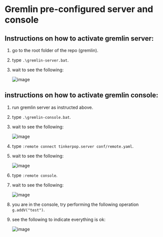 ﻿# Gremlin pre-configured server and console

## Instructions on how to activate gremlin **server**:
1. go to the root folder of the repo (gremlin).
2. type `.\gremlin-server.bat`.
3. wait to see the following:
   
   ![image](https://github.com/danyard14/gremlin/assets/52203325/a4c3f696-cfe6-4258-b927-f5a83e09cf79)

## instructions on how to activate gremlin **console**:
1. run gremlin server as instructed above.
2. type `.\gremlin-console.bat`.
3. wait to see the following:

   ![image](https://github.com/danyard14/gremlin/assets/52203325/63b7be8e-38ae-4feb-909c-6be230ba31a1)
   
5. type `:remote connect tinkerpop.server conf/remote.yaml`.
6. wait to see the following:
   
   ![image](https://github.com/danyard14/gremlin/assets/52203325/7d2f3a99-24e0-4ab2-ba17-ef453e23e2b1)
   
8. type `:remote console`.
9. wait to see the following:
    
   ![image](https://github.com/danyard14/gremlin/assets/52203325/26d07774-46b7-4d78-819b-b4c22aff108b)
   
11. you are in the console, try performing the following operation `g.addV("test")`.
12. see the following to indicate everything is ok:
   
    ![image](https://github.com/danyard14/gremlin/assets/52203325/cb09cdd5-3644-4ab9-bace-f1ad8d361cca)

    
